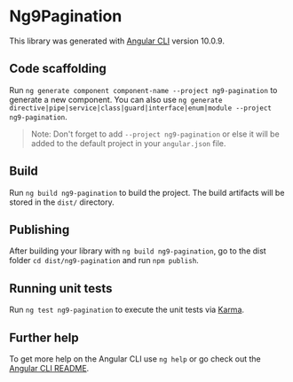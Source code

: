 # Ng9Pagination

This library was generated with [Angular CLI](https://github.com/angular/angular-cli) version 10.0.9.

## Code scaffolding

Run `ng generate component component-name --project ng9-pagination` to generate a new component. You can also use `ng generate directive|pipe|service|class|guard|interface|enum|module --project ng9-pagination`.
> Note: Don't forget to add `--project ng9-pagination` or else it will be added to the default project in your `angular.json` file. 

## Build

Run `ng build ng9-pagination` to build the project. The build artifacts will be stored in the `dist/` directory.

## Publishing

After building your library with `ng build ng9-pagination`, go to the dist folder `cd dist/ng9-pagination` and run `npm publish`.

## Running unit tests

Run `ng test ng9-pagination` to execute the unit tests via [Karma](https://karma-runner.github.io).

## Further help

To get more help on the Angular CLI use `ng help` or go check out the [Angular CLI README](https://github.com/angular/angular-cli/blob/master/README.md).
